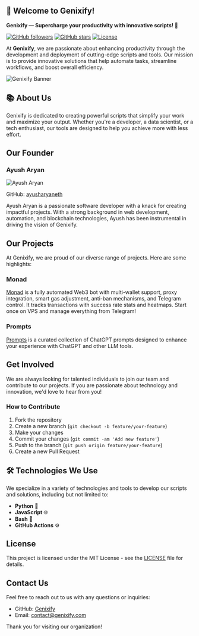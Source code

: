 ## 🌟 Welcome to Genixify! ##

**Genixify — Supercharge your productivity with innovative scripts! 🚀**

[![GitHub followers](https://img.shields.io/github/followers/Genixify?label=Follow&style=social)](https://github.com/Genixify)
[![GitHub stars](https://img.shields.io/github/stars/Genixify?label=Stars)](https://github.com/Genixify)
[![License](https://img.shields.io/badge/license-MIT-blue.svg)](LICENSE)


At **Genixify**, we are passionate about enhancing productivity through the development and deployment of cutting-edge scripts and tools. Our mission is to provide innovative solutions that help automate tasks, streamline workflows, and boost overall efficiency.

![Genixify Banner](https://avatars.githubusercontent.com/u/201389240?v=4)

## 📚 About Us

Genixify is dedicated to creating powerful scripts that simplify your work and maximize your output. Whether you're a developer, a data scientist, or a tech enthusiast, our tools are designed to help you achieve more with less effort.

## Our Founder

### Ayush Aryan

![Ayush Aryan](https://avatars.githubusercontent.com/u/ayusharyaneth?v=4)

GitHub: [ayusharyaneth](https://github.com/ayusharyaneth)

Ayush Aryan is a passionate software developer with a knack for creating impactful projects. With a strong background in web development, automation, and blockchain technologies, Ayush has been instrumental in driving the vision of Genixify.

## Our Projects

At Genixify, we are proud of our diverse range of projects. Here are some highlights:

### Monad

[Monad](https://github.com/ayusharyaneth/monad) is a fully automated Web3 bot with multi-wallet support, proxy integration, smart gas adjustment, anti-ban mechanisms, and Telegram control. It tracks transactions with success rate stats and heatmaps. Start once on VPS and manage everything from Telegram!

### Prompts

[Prompts](https://github.com/ayusharyaneth/prompts) is a curated collection of ChatGPT prompts designed to enhance your experience with ChatGPT and other LLM tools.

## Get Involved

We are always looking for talented individuals to join our team and contribute to our projects. If you are passionate about technology and innovation, we'd love to hear from you!

### How to Contribute

1. Fork the repository
2. Create a new branch (`git checkout -b feature/your-feature`)
3. Make your changes
4. Commit your changes (`git commit -am 'Add new feature'`)
5. Push to the branch (`git push origin feature/your-feature`)
6. Create a new Pull Request

## 🛠 Technologies We Use

We specialize in a variety of technologies and tools to develop our scripts and solutions, including but not limited to:

- **Python** 🐍
- **JavaScript** 🌐
- **Bash** 📜
- **GitHub Actions** ⚙️


## License

This project is licensed under the MIT License - see the [LICENSE](LICENSE) file for details.

## Contact Us

Feel free to reach out to us with any questions or inquiries:

- GitHub: [Genixify](https://github.com/Genixify)
- Email: [contact@genixify.com](mailto:contact@genixify.com)

Thank you for visiting our organization!

